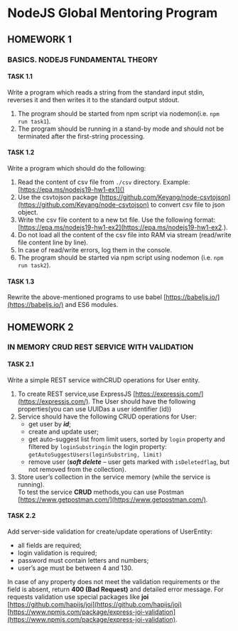 # NodeJS Global Mentoring Program
## HOMEWORK 1
### BASICS. NODEJS FUNDAMENTAL THEORY
#### TASK 1.1   
Write a program which reads a string from the standard input stdin, reverses it and then writes it to the standard output stdout.  
1. The program should be started from npm script via nodemon(i.e. `npm run task1`).  
2. The program should be running in a stand-by mode and should not be terminated after the first-string processing.  

#### TASK 1.2
Write a program which should do the following:  
1. Read the content of csv file from `./csv` directory. Example: [https://epa.ms/nodejs19-hw1-ex1]()
2. Use the csvtojson package [https://github.com/Keyang/node-csvtojson](https://github.com/Keyang/node-csvtojson) to convert csv file to
   json object.
3. Write the csv file content to a new txt file.
   Use the following format: [https://epa.ms/nodejs19-hw1-ex2](https://epa.ms/nodejs19-hw1-ex2.).
4. Do not load all the content of the csv file into RAM via stream (read/write file content line by
   line).
5. In case of read/write errors, log them in the console.
6. The program should be started via npm script using nodemon (i.e. `npm run task2`).
#### TASK 1.3
Rewrite the above-mentioned programs to use babel [https://babeljs.io/](https://babeljs.io/) and ES6 modules.

## HOMEWORK 2
### IN MEMORY CRUD REST SERVICE WITH VALIDATION
#### TASK 2.1   
Write a simple REST service withCRUD operations for User entity.  
1. To create REST service,use ExpressJS [https://expressjs.com/](https://expressjs.com/). 
The User should have the following properties(you can use UUIDas a user identifier (id))
2. Service should have the following CRUD operations for User:
   - get user by **_id_**; 
   - create and update user;
   - get auto-suggest list from limit users, sorted by `login` property and filtered by `loginSubstringin` the login property: `getAutoSuggestUsers(loginSubstring, limit)`
   - remove user (**_soft delete_** – user gets marked with `isDeletedflag`, but not removed from the collection).
3. Store user’s collection in the service memory (while the service is running).   
   To test the service **CRUD** methods,you can use Postman [https://www.getpostman.com/](https://www.getpostman.com/).
#### TASK 2.2
Add server-side validation for create/update operations of UserEntity:
- all fields are required;
- login validation is required;
- password must contain letters and numbers;
- user’s age must be between 4 and 130.

In case of any property does not meet the validation requirements or the field is absent, return **400 (Bad Request)** and detailed error message.
For requests validation use special packages like **joi** [https://github.com/hapijs/joi](https://github.com/hapijs/joi) [https://www.npmjs.com/package/express-joi-validation](https://www.npmjs.com/package/express-joi-validation).